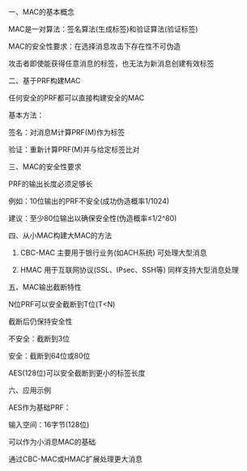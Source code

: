 一、MAC的基本概念

MAC是一对算法：签名算法(生成标签)和验证算法(验证标签)

MAC的安全性要求：在选择消息攻击下存在性不可伪造

攻击者即使能获得任意消息的标签，也无法为新消息创建有效标签

二、基于PRF构建MAC

任何安全的PRF都可以直接构建安全的MAC

基本方法：

签名：对消息M计算PRF(M)作为标签

验证：重新计算PRF(M)并与给定标签比对

三、MAC的安全性要求

PRF的输出长度必须足够长

例如：10位输出的PRF不安全(成功伪造概率1/1024)

建议：至少80位输出以确保安全性(伪造概率≤1/2^80)

四、从小MAC构建大MAC的方法

1. CBC-MAC
主要用于银行业务(如ACH系统)
可处理大型消息

2. HMAC
用于互联网协议(SSL、IPsec、SSH等)
同样支持大型消息处理

五、MAC输出截断特性

N位PRF可以安全截断到T位(T<N)

截断后仍保持安全性

不安全：截断到3位

安全：截断到64位或80位

AES(128位)可以安全截断到更小的标签长度

六、应用示例

AES作为基础PRF：

输入空间：16字节(128位)

可以作为小消息MAC的基础

通过CBC-MAC或HMAC扩展处理更大消息

